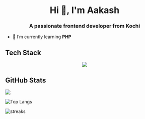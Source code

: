 <h1 align="center">Hi 👋, I'm Aakash</h1>

<h3 align="center">A passionate frontend developer from Kochi</h3>

- 🌱 I’m currently learning **PHP**

## Tech Stack
<div align="center">
  <p align="center">
  <a href="https://skillicons.dev">
    <img src="https://skillicons.dev/icons?i=html,css,js,react,tailwind,c,cpp,ipfs,solidity,nodejs,php,git,github" />
  </a>

</div>

## GitHub Stats

![](https://komarev.com/ghpvc/?username=aakash414&style=for-the-badge)
 
![Top Langs](https://github-readme-stats.vercel.app/api/top-langs/?username=aakash414&layout=compact&theme=dracula&hide_border=true)

![streaks](https://github-readme-streak-stats.herokuapp.com/?user=aakash414&theme=monokai-metallian&hide_border=true)

